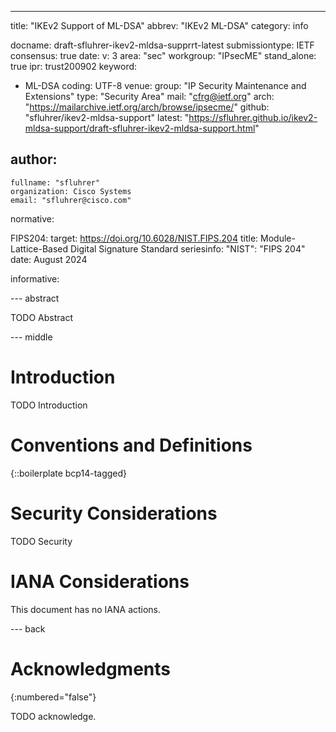 ---
title: "IKEv2 Support of ML-DSA"
abbrev: "IKEv2 ML-DSA"
category: info

docname: draft-sfluhrer-ikev2-mldsa-supprrt-latest
submissiontype: IETF
consensus: true
date:
v: 3
area: "sec"
workgroup: "IPsecME"
stand_alone: true
ipr: trust200902
keyword:
 - ML-DSA
coding: UTF-8
venue:
  group: "IP Security Maintenance and Extensions"
  type: "Security Area"
  mail: "cfrg@ietf.org"
  arch: "https://mailarchive.ietf.org/arch/browse/ipsecme/"
  github: "sfluhrer/ikev2-mldsa-support"
  latest: "https://sfluhrer.github.io/ikev2-mldsa-support/draft-sfluhrer-ikev2-mldsa-support.html"

author:
 -
    fullname: "sfluhrer"
    organization: Cisco Systems
    email: "sfluhrer@cisco.com"

normative:

  FIPS204:
    target: https://doi.org/10.6028/NIST.FIPS.204
    title: Module-Lattice-Based Digital Signature Standard
    seriesinfo:
      "NIST": "FIPS 204"
    date: August 2024

informative:


--- abstract

TODO Abstract


--- middle

# Introduction

TODO Introduction


# Conventions and Definitions

{::boilerplate bcp14-tagged}


# Security Considerations

TODO Security


# IANA Considerations

This document has no IANA actions.


--- back

# Acknowledgments
{:numbered="false"}

TODO acknowledge.
